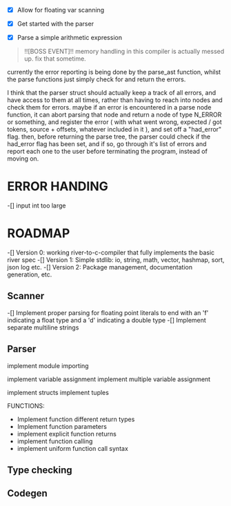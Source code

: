 -[x] Allow for floating var scanning

-[x] Get started with the parser
-[x] Parse a simple arithmetic expression

>!![BOSS EVENT]!!
> memory handling in this compiler is actually messed up. fix that sometime.


currently the error reporting is being done by the parse_ast function,
whilst the parse functions just simply check for and return the errors.

I think that the parser struct should actually keep a track of all errors, and have access to them at all times,
rather than having to reach into nodes and check them for errors.
maybe if an error is encountered in a parse node function, it can abort parsing that node and return a node of type N_ERROR or something, and
register the error ( with what went wrong, expected / got tokens, source + offsets, whatever included in it ), and set off a "had_error" flag.
then, before returning the parse tree, the parser could check if the had_error flag has been set, and if so, go through it's list of errors and
report each one to the user before terminating the program, instead of moving on.

ERROR HANDING
===

-[] input int too large


# ROADMAP

-[] Version 0: working river-to-c-compiler that fully implements the basic river spec
-[] Version 1: Simple stdlib: io, string, math, vector, hashmap, sort, json log etc.
-[] Version 2: Package management, documentation generation, etc.

## Scanner
-[] Implement proper parsing for floating point literals to end with an 'f' indicating a float type and a 'd' indicating a double type
-[] Implement separate multiline strings

## Parser


implement module importing

implement variable assignment
implement multiple variable assignment

implement structs
implement tuples

FUNCTIONS:
- Implement function different return types
- Implement function parameters
- implement explicit function returns
- implement function calling
- implement uniform function call syntax


## Type checking

## Codegen

